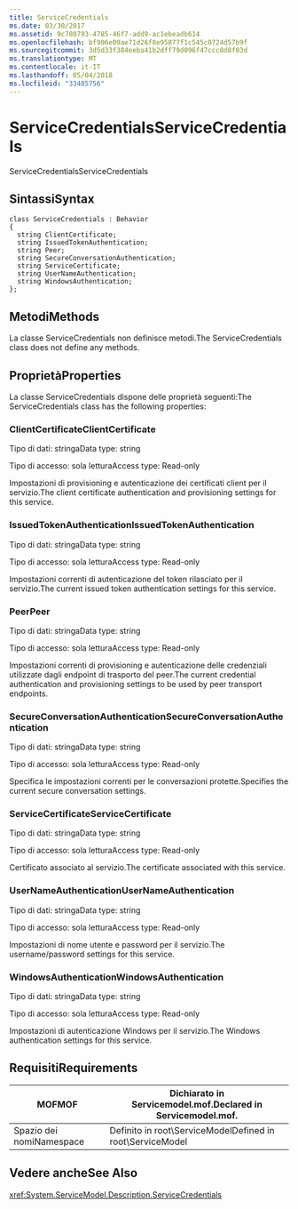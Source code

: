 ```yaml
---
title: ServiceCredentials
ms.date: 03/30/2017
ms.assetid: 9c780793-4785-46f7-add9-ac1ebeadb614
ms.openlocfilehash: bf906e09ae71d26f8e95877f1c545c0724d57b9f
ms.sourcegitcommit: 3d5d33f384eeba41b2dff79d096f47ccc8d8f03d
ms.translationtype: MT
ms.contentlocale: it-IT
ms.lasthandoff: 05/04/2018
ms.locfileid: "33485756"
---
```

# <a name="servicecredentials"></a><span data-ttu-id="4b593-102">ServiceCredentials</span><span class="sxs-lookup"><span data-stu-id="4b593-102">ServiceCredentials</span></span>
<span data-ttu-id="4b593-103">ServiceCredentials</span><span class="sxs-lookup"><span data-stu-id="4b593-103">ServiceCredentials</span></span>  
  
## <a name="syntax"></a><span data-ttu-id="4b593-104">Sintassi</span><span class="sxs-lookup"><span data-stu-id="4b593-104">Syntax</span></span>  
  
```  
class ServiceCredentials : Behavior  
{  
  string ClientCertificate;  
  string IssuedTokenAuthentication;  
  string Peer;  
  string SecureConversationAuthentication;  
  string ServiceCertificate;  
  string UserNameAuthentication;  
  string WindowsAuthentication;  
};  
```  
  
## <a name="methods"></a><span data-ttu-id="4b593-105">Metodi</span><span class="sxs-lookup"><span data-stu-id="4b593-105">Methods</span></span>  
 <span data-ttu-id="4b593-106">La classe ServiceCredentials non definisce metodi.</span><span class="sxs-lookup"><span data-stu-id="4b593-106">The ServiceCredentials class does not define any methods.</span></span>  
  
## <a name="properties"></a><span data-ttu-id="4b593-107">Proprietà</span><span class="sxs-lookup"><span data-stu-id="4b593-107">Properties</span></span>  
 <span data-ttu-id="4b593-108">La classe ServiceCredentials dispone delle proprietà seguenti:</span><span class="sxs-lookup"><span data-stu-id="4b593-108">The ServiceCredentials class has the following properties:</span></span>  
  
### <a name="clientcertificate"></a><span data-ttu-id="4b593-109">ClientCertificate</span><span class="sxs-lookup"><span data-stu-id="4b593-109">ClientCertificate</span></span>  
 <span data-ttu-id="4b593-110">Tipo di dati: stringa</span><span class="sxs-lookup"><span data-stu-id="4b593-110">Data type: string</span></span>  
  
 <span data-ttu-id="4b593-111">Tipo di accesso: sola lettura</span><span class="sxs-lookup"><span data-stu-id="4b593-111">Access type: Read-only</span></span>  
  
 <span data-ttu-id="4b593-112">Impostazioni di provisioning e autenticazione dei certificati client per il servizio.</span><span class="sxs-lookup"><span data-stu-id="4b593-112">The client certificate authentication and provisioning settings for this service.</span></span>  
  
### <a name="issuedtokenauthentication"></a><span data-ttu-id="4b593-113">IssuedTokenAuthentication</span><span class="sxs-lookup"><span data-stu-id="4b593-113">IssuedTokenAuthentication</span></span>  
 <span data-ttu-id="4b593-114">Tipo di dati: stringa</span><span class="sxs-lookup"><span data-stu-id="4b593-114">Data type: string</span></span>  
  
 <span data-ttu-id="4b593-115">Tipo di accesso: sola lettura</span><span class="sxs-lookup"><span data-stu-id="4b593-115">Access type: Read-only</span></span>  
  
 <span data-ttu-id="4b593-116">Impostazioni correnti di autenticazione del token rilasciato per il servizio.</span><span class="sxs-lookup"><span data-stu-id="4b593-116">The current issued token authentication settings for this service.</span></span>  
  
### <a name="peer"></a><span data-ttu-id="4b593-117">Peer</span><span class="sxs-lookup"><span data-stu-id="4b593-117">Peer</span></span>  
 <span data-ttu-id="4b593-118">Tipo di dati: stringa</span><span class="sxs-lookup"><span data-stu-id="4b593-118">Data type: string</span></span>  
  
 <span data-ttu-id="4b593-119">Tipo di accesso: sola lettura</span><span class="sxs-lookup"><span data-stu-id="4b593-119">Access type: Read-only</span></span>  
  
 <span data-ttu-id="4b593-120">Impostazioni correnti di provisioning e autenticazione delle credenziali utilizzate dagli endpoint di trasporto del peer.</span><span class="sxs-lookup"><span data-stu-id="4b593-120">The current credential authentication and provisioning settings to be used by peer transport endpoints.</span></span>  
  
### <a name="secureconversationauthentication"></a><span data-ttu-id="4b593-121">SecureConversationAuthentication</span><span class="sxs-lookup"><span data-stu-id="4b593-121">SecureConversationAuthentication</span></span>  
 <span data-ttu-id="4b593-122">Tipo di dati: stringa</span><span class="sxs-lookup"><span data-stu-id="4b593-122">Data type: string</span></span>  
  
 <span data-ttu-id="4b593-123">Tipo di accesso: sola lettura</span><span class="sxs-lookup"><span data-stu-id="4b593-123">Access type: Read-only</span></span>  
  
 <span data-ttu-id="4b593-124">Specifica le impostazioni correnti per le conversazioni protette.</span><span class="sxs-lookup"><span data-stu-id="4b593-124">Specifies the current secure conversation settings.</span></span>  
  
### <a name="servicecertificate"></a><span data-ttu-id="4b593-125">ServiceCertificate</span><span class="sxs-lookup"><span data-stu-id="4b593-125">ServiceCertificate</span></span>  
 <span data-ttu-id="4b593-126">Tipo di dati: stringa</span><span class="sxs-lookup"><span data-stu-id="4b593-126">Data type: string</span></span>  
  
 <span data-ttu-id="4b593-127">Tipo di accesso: sola lettura</span><span class="sxs-lookup"><span data-stu-id="4b593-127">Access type: Read-only</span></span>  
  
 <span data-ttu-id="4b593-128">Certificato associato al servizio.</span><span class="sxs-lookup"><span data-stu-id="4b593-128">The certificate associated with this service.</span></span>  
  
### <a name="usernameauthentication"></a><span data-ttu-id="4b593-129">UserNameAuthentication</span><span class="sxs-lookup"><span data-stu-id="4b593-129">UserNameAuthentication</span></span>  
 <span data-ttu-id="4b593-130">Tipo di dati: stringa</span><span class="sxs-lookup"><span data-stu-id="4b593-130">Data type: string</span></span>  
  
 <span data-ttu-id="4b593-131">Tipo di accesso: sola lettura</span><span class="sxs-lookup"><span data-stu-id="4b593-131">Access type: Read-only</span></span>  
  
 <span data-ttu-id="4b593-132">Impostazioni di nome utente e password per il servizio.</span><span class="sxs-lookup"><span data-stu-id="4b593-132">The username/password settings for this service.</span></span>  
  
### <a name="windowsauthentication"></a><span data-ttu-id="4b593-133">WindowsAuthentication</span><span class="sxs-lookup"><span data-stu-id="4b593-133">WindowsAuthentication</span></span>  
 <span data-ttu-id="4b593-134">Tipo di dati: stringa</span><span class="sxs-lookup"><span data-stu-id="4b593-134">Data type: string</span></span>  
  
 <span data-ttu-id="4b593-135">Tipo di accesso: sola lettura</span><span class="sxs-lookup"><span data-stu-id="4b593-135">Access type: Read-only</span></span>  
  
 <span data-ttu-id="4b593-136">Impostazioni di autenticazione Windows per il servizio.</span><span class="sxs-lookup"><span data-stu-id="4b593-136">The Windows authentication settings for this service.</span></span>  
  
## <a name="requirements"></a><span data-ttu-id="4b593-137">Requisiti</span><span class="sxs-lookup"><span data-stu-id="4b593-137">Requirements</span></span>  
  
|<span data-ttu-id="4b593-138">MOF</span><span class="sxs-lookup"><span data-stu-id="4b593-138">MOF</span></span>|<span data-ttu-id="4b593-139">Dichiarato in Servicemodel.mof.</span><span class="sxs-lookup"><span data-stu-id="4b593-139">Declared in Servicemodel.mof.</span></span>|  
|---------|-----------------------------------|  
|<span data-ttu-id="4b593-140">Spazio dei nomi</span><span class="sxs-lookup"><span data-stu-id="4b593-140">Namespace</span></span>|<span data-ttu-id="4b593-141">Definito in root\ServiceModel</span><span class="sxs-lookup"><span data-stu-id="4b593-141">Defined in root\ServiceModel</span></span>|  
  
## <a name="see-also"></a><span data-ttu-id="4b593-142">Vedere anche</span><span class="sxs-lookup"><span data-stu-id="4b593-142">See Also</span></span>  
 <xref:System.ServiceModel.Description.ServiceCredentials>
